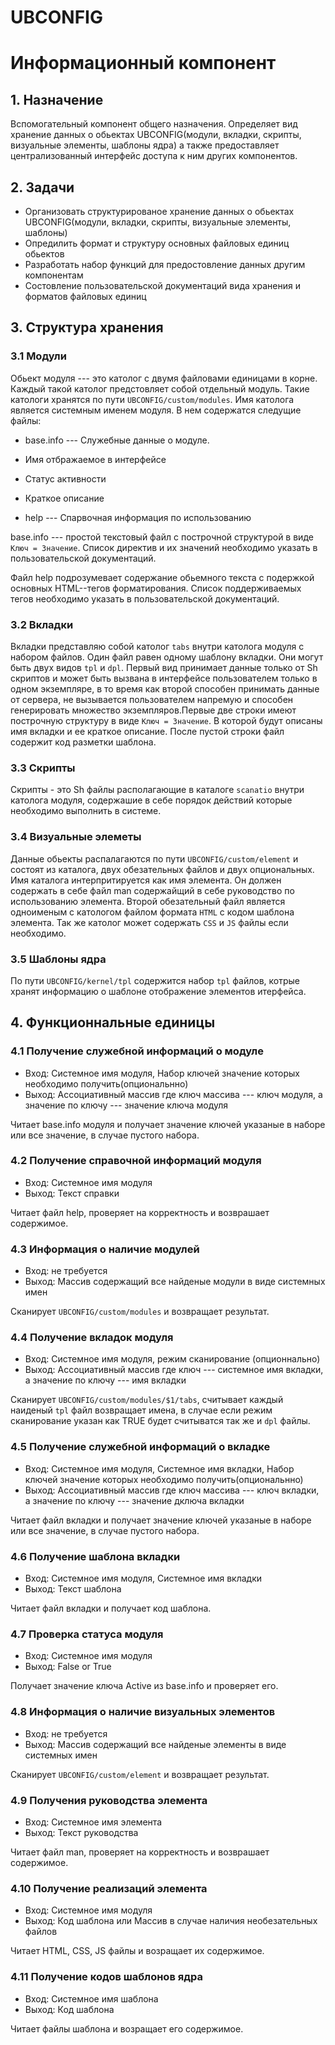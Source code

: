 # UBCONFIG
# Информационный компонент

## 1. Назначение

Вспомогательный компонент общего назначения. Определяет вид хранение данных
о обьектах UBCONFIG(модули, вкладки, скрипты, визуальные элементы, шаблоны ядра) а также предоставляет централизованный интерфейс доступа к ним других компонентов.

## 2. Задачи

* Организовать структурированое хранение данных о обьектах UBCONFIG(модули, вкладки, скрипты, визуальные элементы, шаблоны)
* Опредилить формат и структуру основных файловых единиц обьектов
* Разработать набор функций для предостовление данных другим компонентам
* Состовление пользовательской документаций вида хранения и форматов файловых единиц

## 3. Структура хранения

### 3.1 Модули

Обьект модуля --- это католог с двумя файловами единицами в корне. Каждый такой католог предстовляет собой отдельный модуль.
Такие катологи хранятся по пути `UBCONFIG/custom/modules`. Имя католога является системным именем модуля. В нем содержатся
следущие файлы:

* base.info --- Служебные данные о модуле.
 * Имя отбражаемое в интерфейсе
 * Статус активности
 * Краткое описание

* help --- Спарвочная информация по использованию

base.info --- простой текстовый файл с построчной структурой в виде `Ключ = Значение`.
Список директив и их значений необходимо указать в пользовательской документаций.

Файл help подрозумевает содержание обьемного текста с подержкой основных HTML--тегов форматирования.
Список поддерживаемых тегов необходимо указать в пользовательской документаций.

### 3.2 Вкладки

Вкладки представляю собой католог `tabs` внутри католога модуля с набором файлов. Один файл равен одному шаблону вкладки.
Они могут быть двух видов `tpl` и `dpl`. Первый вид принимает данные только от Sh скриптов и может быть вызвана в интерфейсе пользователем только в одном экземпляре, в то время как второй способен принимать данные от сервера, не вызывается пользователем напремую и способен генерировать множество экземпляров.Первые две строки имеют построчную структуру в виде `Ключ = Значение`. В которой будут описаны имя вкладки и ее краткое описание. После пустой строки файл содержит код разметки шаблона.

### 3.3 Скрипты

Скрипты - это Sh файлы располагающие в каталоге `scanatio` внутри католога модуля, содержашие в себе порядок действий которые необходимо выполнить в системе.

### 3.4 Визуальные элеметы

Данные обьекты распалагаются по пути `UBCONFIG/custom/element` и состоят из каталога, двух обезательных файлов и двух опциональных. Имя каталога интерпритируется как имя элемента. Он должен содержать в себе файл man содержайщий в себе руководство по использованию элемента. Второй обезательный файл является одноименым с катологом файлом формата `HTML` с кодом шаблона элемента. Так же католог может содержать `CSS` и `JS` файлы если необходимо.

### 3.5 Шаблоны ядра

По пути `UBCONFIG/kernel/tpl` содержится набор `tpl` файлов, котрые хранят информацию о шаблоне отображение элементов итерфейса.

## 4. Функционнальные единицы

### 4.1 Получение служебной информаций о модуле

* Вход: Системное имя модуля, Набор ключей значение которых необходимо получить(опциональнно)
* Выход: Ассоциативный массив где ключ массива --- ключ модуля, а значение по ключу --- значение ключа модуля

Читает base.info модуля и получает значение ключей указаные в наборе или все значение, в случае пустого набора.

### 4.2 Получение справочной информаций модуля

* Вход: Системное имя модуля
* Выход: Текст справки

Читает файл help, проверяет на корректность и возврашает содержимое.

### 4.3 Информация о наличие модулей

* Вход: не требуется
* Выход: Массив содержащий все найденые модули в виде системных имен

Сканирует `UBCONFIG/custom/modules` и возвращает результат.

### 4.4 Получение вкладок модуля

* Вход: Системное имя модуля, режим сканирование (опционнально)
* Выход: Ассоциативный массив где ключ --- системное имя вкладки, а значение по ключу --- имя  вкладки

Сканирует `UBCONFIG/custom/modules/$1/tabs`, считывает каждый наиденый `tpl` файл возвращает имена, в случае если режим сканирование указан как TRUE будет считыватся так же и `dpl` файлы.

### 4.5 Получение служебной информаций о вкладке

* Вход: Системное имя модуля, Системное имя вкладки, Набор ключей значение которых необходимо получить(опциональнно)
* Выход: Ассоциативный массив где ключ массива --- ключ вкладки, а значение по ключу --- значение дключа вкладки

Читает файл вкладки и получает значение ключей указаные в наборе или все значение, в случае пустого набора.

### 4.6 Получение шаблона вкладки

* Вход: Системное имя модуля, Системное имя вкладки
* Выход: Текст шаблона

Читает файл вкладки и получает код шаблона.

### 4.7 Проверка статуса модуля

* Вход: Системное имя модуля
* Выход: False or True

Получает значение ключа Active из base.info и проверяет его.

### 4.8 Информация о наличие визуальных элементов

* Вход: не требуется
* Выход: Массив содержащий все найденые элементы в виде системных имен

Сканирует `UBCONFIG/custom/element` и возвращает результат.

### 4.9 Получения руководства элемента

* Вход: Системное имя элемента
* Выход: Текст руководства

Читает файл man, проверяет на корректность и возврашает содержимое.

### 4.10 Получение реализаций элемента

* Вход: Системное имя модуля
* Выход: Код шаблона или Массив в случае наличия необезательных файлов

Читает HTML, CSS, JS файлы и возращает их содержимое.

### 4.11 Получение кодов шаблонов ядра

* Вход: Системное имя шаблона
* Выход: Код шаблона

Читает файлы шаблона и возращает его содержимое.
